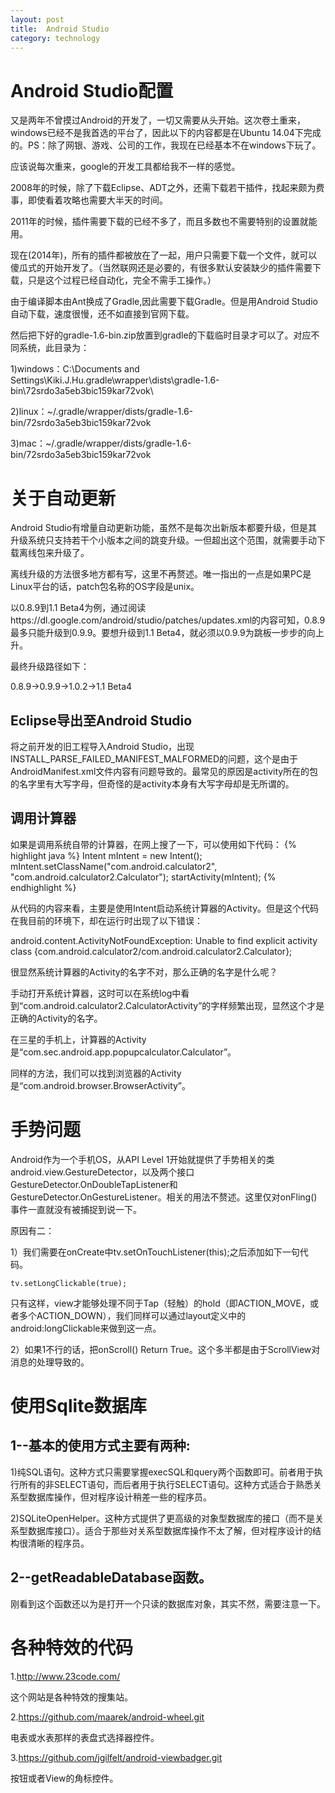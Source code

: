 ```yaml
---
layout: post
title:  Android Studio
category: technology 
---
```


# Android Studio配置

又是两年不曾摸过Android的开发了，一切又需要从头开始。这次卷土重来，windows已经不是我首选的平台了，因此以下的内容都是在Ubuntu 14.04下完成的。PS：除了网银、游戏、公司的工作，我现在已经基本不在windows下玩了。

应该说每次重来，google的开发工具都给我不一样的感觉。

2008年的时候，除了下载Eclipse、ADT之外，还需下载若干插件，找起来颇为费事，即使看着攻略也需要大半天的时间。

2011年的时候，插件需要下载的已经不多了，而且多数也不需要特别的设置就能用。

现在(2014年)，所有的插件都被放在了一起，用户只需要下载一个文件，就可以傻瓜式的开始开发了。（当然联网还是必要的，有很多默认安装缺少的插件需要下载，只是这个过程已经自动化，完全不需手工操作。）

由于编译脚本由Ant换成了Gradle,因此需要下载Gradle。但是用Android Studio自动下载，速度很慢，还不如直接到官网下载。

然后把下好的gradle-1.6-bin.zip放置到gradle的下载临时目录才可以了。对应不同系统，此目录为：

1)windows：C:\Documents and Settings\Kiki.J.Hu\.gradle\wrapper\dists\gradle-1.6-bin\72srdo3a5eb3bic159kar72vok\

2)linux：~/.gradle/wrapper/dists/gradle-1.6-bin/72srdo3a5eb3bic159kar72vok

3)mac：~/.gradle/wrapper/dists/gradle-1.6-bin/72srdo3a5eb3bic159kar72vok

# 关于自动更新

Android Studio有增量自动更新功能，虽然不是每次出新版本都要升级，但是其升级系统只支持若干个小版本之间的跳变升级。一但超出这个范围，就需要手动下载离线包来升级了。

离线升级的方法很多地方都有写，这里不再赘述。唯一指出的一点是如果PC是Linux平台的话，patch包名称的OS字段是unix。

以0.8.9到1.1 Beta4为例，通过阅读https://dl.google.com/android/studio/patches/updates.xml的内容可知，0.8.9最多只能升级到0.9.9。要想升级到1.1 Beta4，就必须以0.9.9为跳板一步步的向上升。

最终升级路径如下：

0.8.9->0.9.9->1.0.2->1.1 Beta4

## Eclipse导出至Android Studio

将之前开发的旧工程导入Android Studio，出现 INSTALL_PARSE_FAILED_MANIFEST_MALFORMED的问题，这个是由于AndroidManifest.xml文件内容有问题导致的。最常见的原因是activity所在的包的名字里有大写字母，但奇怪的是activity本身有大写字母却是无所谓的。

## 调用计算器
如果是调用系统自带的计算器，在网上搜了一下，可以使用如下代码：
{% highlight java %}
Intent mIntent = new Intent();
mIntent.setClassName("com.android.calculator2",
     "com.android.calculator2.Calculator");
startActivity(mIntent);
{% endhighlight %}

从代码的内容来看，主要是使用Intent启动系统计算器的Activity。但是这个代码在我目前的环境下，却在运行时出现了以下错误：

android.content.ActivityNotFoundException: Unable to find explicit activity class {com.android.calculator2/com.android.calculator2.Calculator};

很显然系统计算器的Activity的名字不对，那么正确的名字是什么呢？

手动打开系统计算器，这时可以在系统log中看到“com.android.calculator2.CalculatorActivity”的字样频繁出现，显然这个才是正确的Activity的名字。

在三星的手机上，计算器的Activity是“com.sec.android.app.popupcalculator.Calculator”。

同样的方法，我们可以找到浏览器的Activity是“com.android.browser.BrowserActivity”。

# 手势问题

Android作为一个手机OS，从API Level 1开始就提供了手势相关的类android.view.GestureDetector，以及两个接口GestureDetector.OnDoubleTapListener和GestureDetector.OnGestureListener。相关的用法不赘述。这里仅对onFling()事件一直就没有被捕捉到说一下。

原因有二：

1）我们需要在onCreate中tv.setOnTouchListener(this);之后添加如下一句代码。

`tv.setLongClickable(true);`

只有这样，view才能够处理不同于Tap（轻触）的hold（即ACTION_MOVE，或者多个ACTION_DOWN），我们同样可以通过layout定义中的android:longClickable来做到这一点。

2）如果1不行的话，把onScroll() Return True。这个多半都是由于ScrollView对消息的处理导致的。

# 使用Sqlite数据库

## 1--基本的使用方式主要有两种:

1)纯SQL语句。这种方式只需要掌握execSQL和query两个函数即可。前者用于执行所有的非SELECT语句，而后者用于执行SELECT语句。这种方式适合于熟悉关系型数据库操作，但对程序设计稍差一些的程序员。

2)SQLiteOpenHelper。这种方式提供了更高级的对象型数据库的接口（而不是关系型数据库接口）。适合于那些对关系型数据库操作不太了解，但对程序设计的结构很清晰的程序员。

## 2--getReadableDatabase函数。

刚看到这个函数还以为是打开一个只读的数据库对象，其实不然，需要注意一下。
   
# 各种特效的代码

1.http://www.23code.com/

这个网站是各种特效的搜集站。

2.https://github.com/maarek/android-wheel.git

电表或水表那样的表盘式选择器控件。

3.https://github.com/jgilfelt/android-viewbadger.git

按钮或者View的角标控件。
